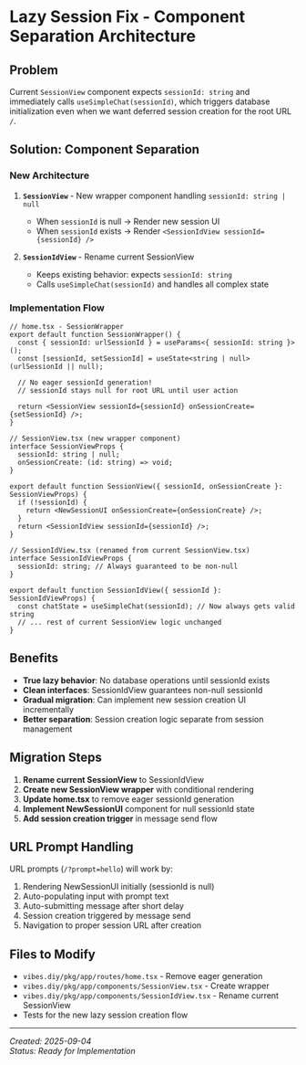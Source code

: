 # Lazy Session Fix - Component Separation Architecture

## Problem

Current `SessionView` component expects `sessionId: string` and immediately calls `useSimpleChat(sessionId)`, which triggers database initialization even when we want deferred session creation for the root URL `/`.

## Solution: Component Separation

### New Architecture

1. **`SessionView`** - New wrapper component handling `sessionId: string | null`
   - When `sessionId` is null → Render new session UI 
   - When `sessionId` exists → Render `<SessionIdView sessionId={sessionId} />`

2. **`SessionIdView`** - Rename current SessionView 
   - Keeps existing behavior: expects `sessionId: string`
   - Calls `useSimpleChat(sessionId)` and handles all complex state

### Implementation Flow

```tsx
// home.tsx - SessionWrapper
export default function SessionWrapper() {
  const { sessionId: urlSessionId } = useParams<{ sessionId: string }>();
  const [sessionId, setSessionId] = useState<string | null>(urlSessionId || null);

  // No eager sessionId generation!
  // sessionId stays null for root URL until user action

  return <SessionView sessionId={sessionId} onSessionCreate={setSessionId} />;
}

// SessionView.tsx (new wrapper component)
interface SessionViewProps {
  sessionId: string | null;
  onSessionCreate: (id: string) => void;
}

export default function SessionView({ sessionId, onSessionCreate }: SessionViewProps) {
  if (!sessionId) {
    return <NewSessionUI onSessionCreate={onSessionCreate} />;
  }
  return <SessionIdView sessionId={sessionId} />;
}

// SessionIdView.tsx (renamed from current SessionView.tsx)
interface SessionIdViewProps {
  sessionId: string; // Always guaranteed to be non-null
}

export default function SessionIdView({ sessionId }: SessionIdViewProps) {
  const chatState = useSimpleChat(sessionId); // Now always gets valid string
  // ... rest of current SessionView logic unchanged
}
```

## Benefits

- **True lazy behavior**: No database operations until sessionId exists
- **Clean interfaces**: SessionIdView guarantees non-null sessionId  
- **Gradual migration**: Can implement new session creation UI incrementally
- **Better separation**: Session creation logic separate from session management

## Migration Steps

1. **Rename current SessionView** to SessionIdView
2. **Create new SessionView wrapper** with conditional rendering
3. **Update home.tsx** to remove eager sessionId generation
4. **Implement NewSessionUI** component for null sessionId state
5. **Add session creation trigger** in message send flow

## URL Prompt Handling

URL prompts (`/?prompt=hello`) will work by:
1. Rendering NewSessionUI initially (sessionId is null)
2. Auto-populating input with prompt text
3. Auto-submitting message after short delay
4. Session creation triggered by message send
5. Navigation to proper session URL after creation

## Files to Modify

- `vibes.diy/pkg/app/routes/home.tsx` - Remove eager generation
- `vibes.diy/pkg/app/components/SessionView.tsx` - Create wrapper  
- `vibes.diy/pkg/app/components/SessionIdView.tsx` - Rename current SessionView
- Tests for the new lazy session creation flow

---

*Created: 2025-09-04*  
*Status: Ready for Implementation*